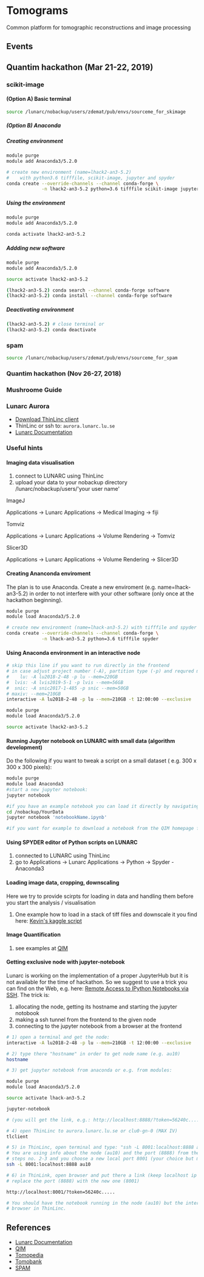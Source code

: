 # Tomograms

Common platform for tomographic reconstructions and image processing

## Events

## Quantim hackathon (Mar 21-22, 2019)

### scikit-image

#### (Option A) Basic terminal

```bash
source /lunarc/nobackup/users/zdemat/pub/envs/sourceme_for_skimage
```

##### (Option B) Anaconda

##### Creating environment

```bash
module purge
module add Anaconda3/5.2.0

# create new environment (name=lhack2-an3-5.2)
#    with python3.6 tifffile, scikit-image, jupyter and spyder
conda create --override-channels --channel conda-forge \
             -n lhack2-an3-5.2 python=3.6 tifffile scikit-image jupyter spyder
```

##### Using the environment

```bash
module purge
module add Anaconda3/5.2.0

conda activate lhack2-an3-5.2
```

##### Addding new software

```bash
module purge
module add Anaconda3/5.2.0

source activate lhack2-an3-5.2

(lhack2-an3-5.2) conda search --channel conda-forge software
(lhack2-an3-5.2) conda install --channel conda-forge software
```

##### Deactivating environment

```bash
(lhack2-an3-5.2) # close terminal or
(lhack2-an3-5.2) conda deactivate
```

### spam

```bash
source /lunarc/nobackup/users/zdemat/pub/envs/sourceme_for_spam
```

### Quantim hackathon (Nov 26-27, 2018)

### Mushroome Guide 

### Lunarc Aurora

- [Download ThinLinc client](https://www.cendio.com/thinlinc/download)
- ThinLinc or ssh to: `aurora.lunarc.lu.se`
- [Lunarc Documentation](http://lunarc-documentation.readthedocs.io) 

### Useful hints

#### Imaging data visualisation 
1. connect to LUNARC using ThinLinc 
2. upload your data to your nobackup directory /lunarc/nobackup/users/'your user name'

ImageJ

Applications -> Lunarc Applications -> Medical Imaging -> fiji

Tomviz

Applications -> Lunarc Applications -> Volume Rendering -> Tomviz

Slicer3D

Applications -> Lunarc Applications -> Volume Rendering -> Slicer3D

#### Creating Ananconda enviroment

The plan is to use Anaconda. Create a new enviroment (e.g. name=lhack-an3-5.2) in order to not interfere with your other software (only once at the hackathon beginning).

```bash
module purge
module load Anaconda3/5.2.0

# create new environment (name=lhack-an3-5.2) with tifffile and spyder
conda create --override-channels --channel conda-forge \
             -n lhack-an3-5.2 python=3.6 tifffile spyder
```

#### Using Anaconda environment in an interactive node

```bash
# skip this line if you want to run directly in the frontend
# in case adjust project number (-A), partition type (-p) and requred memory (--mem)
#    lu: -A lu2018-2-48 -p lu --mem=220GB
#  lvis: -A lvis2019-5-1 -p lvis --mem=56GB
#  snic: -A snic2017-1-485 -p snic --mem=50GB
# maxiv: --mem=210GB
interactive -A lu2018-2-48 -p lu --mem=210GB -t 12:00:00 --exclusive

module purge
module load Anaconda3/5.2.0

source activate lhack2-an3-5.2
```

#### Running Jupyter notebook on LUNARC with small data (algorithm development)

Do the following if you want to tweak a script on a small dataset ( e.g. 300 x 300 x 300 pixels):
```bash
module purge
module load Anaconda3
#start a new jupyter notebook:
jupyter notebook

#if you have an example notebook you can load it directly by navigating to the directory where your script is. Easiest is if you navigate to the directory where your data is and put the python script there
cd /nobackup/YourData
jupyter notebook 'notebookName.ipynb'

#if you want for example to download a notebook from the QIM homepage for example, open it in the web browser in LUNARC and download the *.ipynb into your /nobackup directory. Then follow the abowe instructions in this paragraph
```

#### Using SPYDER editor of Python scripts on LUNARC
1. connected to LUNARC using ThinLinc 
2. go to Applications -> Lunarc Applications -> Python -> Spyder - Anaconda3

#### Loading image data, cropping, downscaling

Here we try to provide scirpts for loading in data and handling them before you start the analysis / visualisation

1. One example how to load in a stack of tiff files and downscale it you find here:
[Kevin's kaggle script](https://www.kaggle.com/kmader/simple-loading-and-processing)

#### Image Quantification 
1. see examples at  [QIM](http://qim.compute.dtu.dk/)

#### Getting exclusive node with jupyter-notebook

Lunarc is working on the implementation of a proper JupyterHub but it is not available
for the time of hackathon. So we suggest to use a trick you can find on the Web, e.g.
here: [Remote Access to IPython Notebooks via SSH](https://coderwall.com/p/ohk6cg/remote-access-to-ipython-notebooks-via-ssh).
The trick is:
1. allocating the node, getting its hostname and starting the jupyter notobook
2. making a ssh tunnel from the frontend to the given node
3. connecting to the jupyter notebook from a browser at the frontend

```bash
# 1) open a terminal and get the node:
interactive -A lu2018-2-48 -p lu --mem=210GB -t 12:00:00 --exclusive

# 2) type there "hostname" in order to get node name (e.g. au10)
hostname

# 3) get jupyter notebook from anaconda or e.g. from modules:

module purge
module load Anaconda3/5.2.0

source activate lhack-an3-5.2

jupyter-notebook

# (you will get the link, e.g.: http://localhost:8888/?token=56240c.....)

# 4) open ThinLinc to aurora.lunarc.lu.se or clu0-gn-0 (MAX IV)
tlclient

# 5) in ThinLinc, open terminal and type: "ssh -L 8001:localhost:8888 au10".
# You are using info about the node (au10) and the port (8888) from the previous
# steps no. 2-3 and you choose a new local port 8001 (your choice but must be free)
ssh -L 8001:localhost:8888 au10

# 6) in ThinLink, open browser and put there a link (keep localhost ip address!!! but
# replace the port (8888) with the new one (8001)

http://localhost:8001/?token=56240c.....

# You should have the notebook running in the node (au10) but the interface in the
# browser in ThinLinc.
```



## References
- [Lunarc Documentation](http://lunarc-documentation.readthedocs.io)
- [QIM](http://qim.compute.dtu.dk/)
- [Tomopedia](https://tomopedia.github.io/)
- [Tomobank](https://tomobank.readthedocs.io)
- [SPAM](https://ttk.gricad-pages.univ-grenoble-alpes.fr/spam/)


